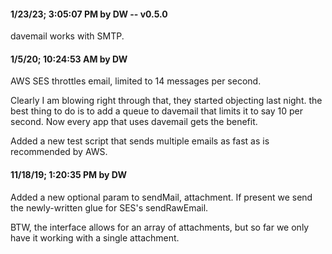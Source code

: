 #### 1/23/23; 3:05:07 PM by DW -- v0.5.0

davemail works with SMTP.

#### 1/5/20; 10:24:53 AM by DW

AWS SES throttles email, limited to 14 messages per second.

Clearly I am blowing right through that, they started objecting last night. the best thing to do is to add a queue to davemail that limits it to say 10 per second. Now every app that uses davemail gets the benefit. 

Added a new test script that sends multiple emails as fast as is recommended by AWS.

#### 11/18/19; 1:20:35 PM by DW

Added a new optional param to sendMail, attachment. If present we send the newly-written glue for SES's sendRawEmail.

BTW, the interface allows for an array of attachments, but so far we only have it working with a single attachment. 

